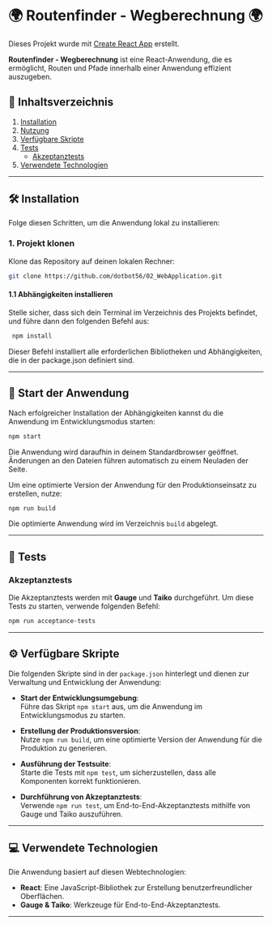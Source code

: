 
# 🌍 Routenfinder - Wegberechnung 🌍

Dieses Projekt wurde mit [Create React App](https://github.com/facebook/create-react-app) erstellt.

**Routenfinder - Wegberechnung** ist eine React-Anwendung, die es ermöglicht, Routen und Pfade innerhalb einer Anwendung effizient auszugeben.

## 📑 Inhaltsverzeichnis

1. [Installation](#installation)
2. [Nutzung](#nutzung)
3. [Verfügbare Skripte](#verfügbare-skripte)
4. [Tests](#tests)
    - [Akzeptanztests](#akzeptanztests)
5. [Verwendete Technologien](#verwendete-technologien)

---

## 🛠️ Installation
Folge diesen Schritten, um die Anwendung lokal zu installieren:

### 1. **Projekt klonen**
Klone das Repository auf deinen lokalen Rechner:
   ```bash
   git clone https://github.com/dotbot56/02_WebApplication.git
   ```
#### 1.1 **Abhängigkeiten installieren**

Stelle sicher, dass sich dein Terminal im Verzeichnis des Projekts befindet, und führe dann den folgenden Befehl aus:
   ```bash
    npm install
   ```
Dieser Befehl installiert alle erforderlichen Bibliotheken und Abhängigkeiten, die in der package.json definiert sind.

---

## 🚀 **Start der Anwendung**
Nach erfolgreicher Installation der Abhängigkeiten kannst du die Anwendung im Entwicklungsmodus starten:

```bash
npm start
```

Die Anwendung wird daraufhin in deinem Standardbrowser geöffnet. Änderungen an den Dateien führen automatisch zu einem Neuladen der Seite.

Um eine optimierte Version der Anwendung für den Produktionseinsatz zu erstellen, nutze:

```bash
npm run build
```

Die optimierte Anwendung wird im Verzeichnis `build` abgelegt.

---

## 🔧 Tests
### Akzeptanztests

Die Akzeptanztests werden mit **Gauge** und **Taiko** durchgeführt. Um diese Tests zu starten, verwende folgenden Befehl:

```bash
npm run acceptance-tests
```

---

## ⚙️ Verfügbare Skripte
Die folgenden Skripte sind in der `package.json` hinterlegt und dienen zur Verwaltung und Entwicklung der Anwendung:

- **Start der Entwicklungsumgebung**:  
  Führe das Skript `npm start` aus, um die Anwendung im Entwicklungsmodus zu starten.

- **Erstellung der Produktionsversion**:  
  Nutze `npm run build`, um eine optimierte Version der Anwendung für die Produktion zu generieren.

- **Ausführung der Testsuite**:  
  Starte die Tests mit `npm test`, um sicherzustellen, dass alle Komponenten korrekt funktionieren.

- **Durchführung von Akzeptanztests**:  
  Verwende `npm run test`, um End-to-End-Akzeptanztests mithilfe von Gauge und Taiko auszuführen.


---

## 💻 Verwendete Technologien
Die Anwendung basiert auf diesen Webtechnologien:

- **React**: Eine JavaScript-Bibliothek zur Erstellung benutzerfreundlicher Oberflächen.
- **Gauge & Taiko**: Werkzeuge für End-to-End-Akzeptanztests.

---
